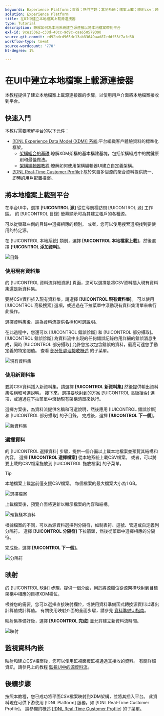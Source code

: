 ```yaml
---
keywords: Experience Platform；首頁；熱門主題；本地系統；檔案上載；映射csv；映射csv檔案；將csv檔案映射到xdm；將csv映射到xdm;ui指南；
solution: Experience Platform
title: 在UI中建立本地檔案上載源連接器
type: Tutorial
description: 瞭解如何為本地系統建立源連接以將本地檔案帶到平台
exl-id: 9ce15362-c30d-40cc-9d9c-caa650579390
source-git-commit: ed92bdcd965dc13ab83649aad87eddf53f7afd60
workflow-type: tm+mt
source-wordcount: '770'
ht-degree: 1%

---
```


# 在UI中建立本地檔案上載源連接器

本教程提供了建立本地檔案上載源連接器的步驟，以使用用戶介面將本地檔案接收到平台。

## 快速入門

本教程需要瞭解平台的以下元件：

* [[!DNL Experience Data Model (XDM)] 系統](../../../../../xdm/home.md):平台組織客戶體驗資料的標準化框架。
   * [架構組合的基礎](../../../../../xdm/schema/composition.md):瞭解XDM架構的基本構建基塊，包括架構組成中的關鍵原則和最佳做法。
   * [架構編輯器教程](../../../../../xdm/tutorials/create-schema-ui.md):瞭解如何使用架構編輯器UI建立自定義架構。
* [[!DNL Real-Time Customer Profile]](../../../../../profile/home.md):基於來自多個源的聚合資料提供統一、即時的用戶配置檔案。

## 將本地檔案上載到平台

在平台UI中，選擇 **[!UICONTROL 源]** 從左導航欄訪問 [!UICONTROL 源] 工作區。 的 [!UICONTROL 目錄] 螢幕顯示可為其建立帳戶的各種源。

可以從螢幕左側的目錄中選擇相應的類別。 或者，您可以使用搜索選項找到要使用的特定源。

在 [!UICONTROL 本地系統] 類別，選擇 **[!UICONTROL 本地檔案上載]**，然後選擇 **[!UICONTROL 添加資料]**。

![目錄](../../../../images/tutorials/create/local/catalog.png)

### 使用現有資料集

的 [!UICONTROL 資料流詳細資訊] 頁面，您可以選擇是將CSV資料插入現有資料集還是新資料集。

要將CSV資料插入現有資料集，請選擇 **[!UICONTROL 現有資料集]**。 可以使用 [!UICONTROL 高級搜索] 選項，或通過在下拉菜單中滾動現有資料集清單來執行此操作。

選擇資料集後，請為資料流提供名稱和可選說明。

在此過程中，您還可以 [!UICONTROL 錯誤診斷] 和 [!UICONTROL 部分攝取]。 [!UICONTROL 錯誤診斷] 為資料流中出現的任何錯誤記錄啟用詳細的錯誤消息生成，同時 [!UICONTROL 部分攝取] 允許您接收包含錯誤的資料，最高可達您手動定義的特定閾值。 查看 [部分批處理接收概述](../../../../../ingestion/batch-ingestion/partial.md) 的子菜單。

![現有資料集](../../../../images/tutorials/create/local/existing-dataset.png)

### 使用新資料集

要將CSV資料插入新資料集，請選擇 **[!UICONTROL 新資料集]** 然後提供輸出資料集名稱和可選說明。 接下來，選擇要映射到的方案 [!UICONTROL 高級搜索] 選項，或通過在下拉菜單中滾動現有架構清單來執行。

選擇方案後，為資料流提供名稱和可選說明，然後應用 [!UICONTROL 錯誤診斷] 和 [!UICONTROL 部分攝取] 的子目錄。 完成後，選擇 **[!UICONTROL 下一個]**。

![新資料集](../../../../images/tutorials/create/local/new-dataset.png)

### 選擇資料

的 [!UICONTROL 選擇資料] 步驟，提供一個介面以上載本地檔案並預覽其結構和內容。 選擇 **[!UICONTROL 選擇檔案]** 從本地系統上載CSV檔案。 或者，可以將要上載的CSV檔案拖放到 [!UICONTROL 拖放檔案] 的子菜單。

>[!TIP]
>
>本地檔案上載當前僅支援CSV檔案。 每個檔案的最大檔案大小為1 GB。

![選擇檔案](../../../../images/tutorials/create/local/choose-files.png)

上載檔案後，預覽介面將更新以顯示檔案的內容和結構。

![預覽樣本資料](../../../../images/tutorials/create/local/preview-sample-data.png)

根據檔案的不同，可以為源資料選擇列分隔符，如制表符、逗號、管道或自定義列分隔符。 選擇 **[!UICONTROL 分隔符]** 下拉箭頭，然後從菜單中選擇相應的分隔符。

完成後，選擇 **[!UICONTROL 下一個]**。

![分隔符](../../../../images/tutorials/create/local/delimiter.png)

## 映射

的 [!UICONTROL 映射] 步驟，提供一個介面，用於將源欄位從源架構映射到目標架構中相應的目標XDM欄位。

根據您的需要，您可以選擇直接映射欄位，或使用資料準備函式轉換源資料以導出計算值或計算值。 有關使用映射介面的全面步驟，請參見 [資料準備UI指南](../../../../../data-prep/ui/mapping.md)。

映射集準備好後，選擇 **[!UICONTROL 完成]** 並允許建立新資料流時間。

![映射](../../../../images/tutorials/create/local/mapping.png)

## 監視資料內嵌

映射和建立CSV檔案後，您可以使用監視面板監視通過其接收的資料。 有關詳細資訊，請參見上的教程 [監視UI中的源資料流](../../../../../dataflows/ui/monitor-sources.md)。

## 後續步驟

按照本教程，您已成功將平面CSV檔案映射到XDM架構，並將其插入平台。 此資料現在可供下游使用 [!DNL Platform] 服務，如 [!DNL Real-Time Customer Profile]。 請參閱的概述 [[!DNL Real-Time Customer Profile]](../../../../../profile/home.md) 的子菜單。
